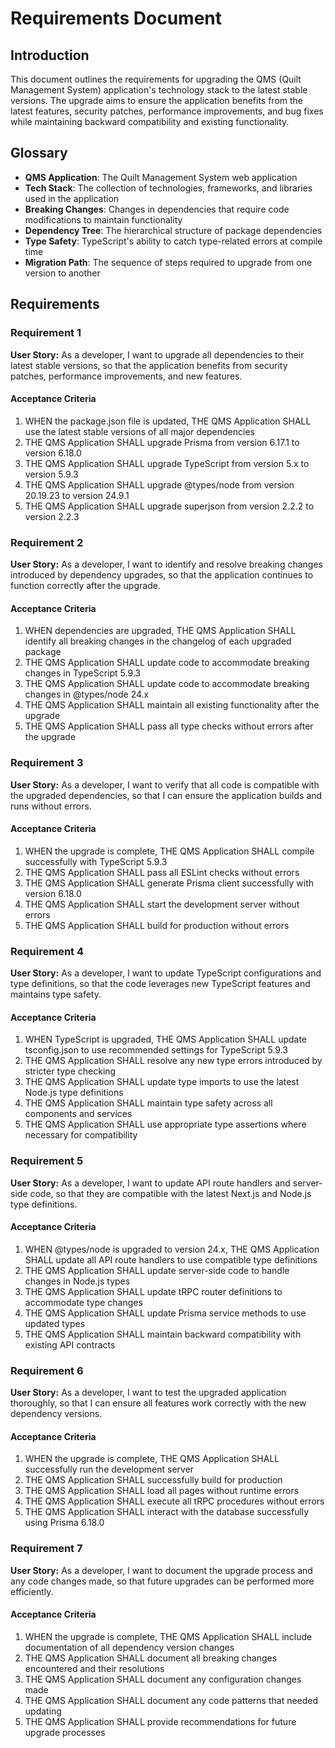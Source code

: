 # Requirements Document

## Introduction

This document outlines the requirements for upgrading the QMS (Quilt Management System) application's technology stack to the latest stable versions. The upgrade aims to ensure the application benefits from the latest features, security patches, performance improvements, and bug fixes while maintaining backward compatibility and existing functionality.

## Glossary

- **QMS Application**: The Quilt Management System web application
- **Tech Stack**: The collection of technologies, frameworks, and libraries used in the application
- **Breaking Changes**: Changes in dependencies that require code modifications to maintain functionality
- **Dependency Tree**: The hierarchical structure of package dependencies
- **Type Safety**: TypeScript's ability to catch type-related errors at compile time
- **Migration Path**: The sequence of steps required to upgrade from one version to another

## Requirements

### Requirement 1

**User Story:** As a developer, I want to upgrade all dependencies to their latest stable versions, so that the application benefits from security patches, performance improvements, and new features.

#### Acceptance Criteria

1. WHEN the package.json file is updated, THE QMS Application SHALL use the latest stable versions of all major dependencies
2. THE QMS Application SHALL upgrade Prisma from version 6.17.1 to version 6.18.0
3. THE QMS Application SHALL upgrade TypeScript from version 5.x to version 5.9.3
4. THE QMS Application SHALL upgrade @types/node from version 20.19.23 to version 24.9.1
5. THE QMS Application SHALL upgrade superjson from version 2.2.2 to version 2.2.3

### Requirement 2

**User Story:** As a developer, I want to identify and resolve breaking changes introduced by dependency upgrades, so that the application continues to function correctly after the upgrade.

#### Acceptance Criteria

1. WHEN dependencies are upgraded, THE QMS Application SHALL identify all breaking changes in the changelog of each upgraded package
2. THE QMS Application SHALL update code to accommodate breaking changes in TypeScript 5.9.3
3. THE QMS Application SHALL update code to accommodate breaking changes in @types/node 24.x
4. THE QMS Application SHALL maintain all existing functionality after the upgrade
5. THE QMS Application SHALL pass all type checks without errors after the upgrade

### Requirement 3

**User Story:** As a developer, I want to verify that all code is compatible with the upgraded dependencies, so that I can ensure the application builds and runs without errors.

#### Acceptance Criteria

1. WHEN the upgrade is complete, THE QMS Application SHALL compile successfully with TypeScript 5.9.3
2. THE QMS Application SHALL pass all ESLint checks without errors
3. THE QMS Application SHALL generate Prisma client successfully with version 6.18.0
4. THE QMS Application SHALL start the development server without errors
5. THE QMS Application SHALL build for production without errors

### Requirement 4

**User Story:** As a developer, I want to update TypeScript configurations and type definitions, so that the code leverages new TypeScript features and maintains type safety.

#### Acceptance Criteria

1. WHEN TypeScript is upgraded, THE QMS Application SHALL update tsconfig.json to use recommended settings for TypeScript 5.9.3
2. THE QMS Application SHALL resolve any new type errors introduced by stricter type checking
3. THE QMS Application SHALL update type imports to use the latest Node.js type definitions
4. THE QMS Application SHALL maintain type safety across all components and services
5. THE QMS Application SHALL use appropriate type assertions where necessary for compatibility

### Requirement 5

**User Story:** As a developer, I want to update API route handlers and server-side code, so that they are compatible with the latest Next.js and Node.js type definitions.

#### Acceptance Criteria

1. WHEN @types/node is upgraded to version 24.x, THE QMS Application SHALL update all API route handlers to use compatible type definitions
2. THE QMS Application SHALL update server-side code to handle changes in Node.js types
3. THE QMS Application SHALL update tRPC router definitions to accommodate type changes
4. THE QMS Application SHALL update Prisma service methods to use updated types
5. THE QMS Application SHALL maintain backward compatibility with existing API contracts

### Requirement 6

**User Story:** As a developer, I want to test the upgraded application thoroughly, so that I can ensure all features work correctly with the new dependency versions.

#### Acceptance Criteria

1. WHEN the upgrade is complete, THE QMS Application SHALL successfully run the development server
2. THE QMS Application SHALL successfully build for production
3. THE QMS Application SHALL load all pages without runtime errors
4. THE QMS Application SHALL execute all tRPC procedures without errors
5. THE QMS Application SHALL interact with the database successfully using Prisma 6.18.0

### Requirement 7

**User Story:** As a developer, I want to document the upgrade process and any code changes made, so that future upgrades can be performed more efficiently.

#### Acceptance Criteria

1. WHEN the upgrade is complete, THE QMS Application SHALL include documentation of all dependency version changes
2. THE QMS Application SHALL document all breaking changes encountered and their resolutions
3. THE QMS Application SHALL document any configuration changes made
4. THE QMS Application SHALL document any code patterns that needed updating
5. THE QMS Application SHALL provide recommendations for future upgrade processes
